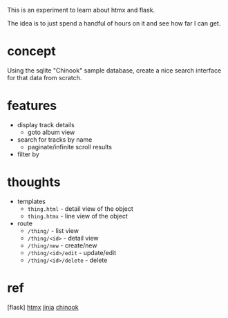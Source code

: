 This is an experiment to learn about htmx and flask.

The idea is to just spend a handful of hours on it and see how far I can get.

# concept
Using the sqlite "Chinook" sample database, create a nice search interface for that data from scratch.

# features
* display track details
    * goto album view
* search for tracks by name
    * paginate/infinite scroll results
* filter by 

# thoughts
* templates
    * `thing.html` - detail view of the object
    * `thing.htmx` - line view of the object
* route
    * `/thing/` - list view
    * `/thing/<id>` - detail view
    * `/thing/new` - create/new
    * `/thing/<id>/edit` - update/edit
    * `/thing/<id>/delete` - delete

# ref
[flask]
[htmx](https://htmx.org/)
[jinja](https://jinja.palletsprojects.com/en/stable/)
[chinook](https://www.sqlitetutorial.net/sqlite-sample-database/)
